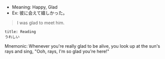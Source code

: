 
- Meaning: Happy, Glad
- Ex: 彼に会えて嬉しかった。
>I was glad to meet him.

```ad-note 
title: Reading
うれしい
```

Mnemonic: Whenever you're really glad to be alive, you look up at the sun's rays and sing, "Ooh, rays, I'm so glad you're here!"
